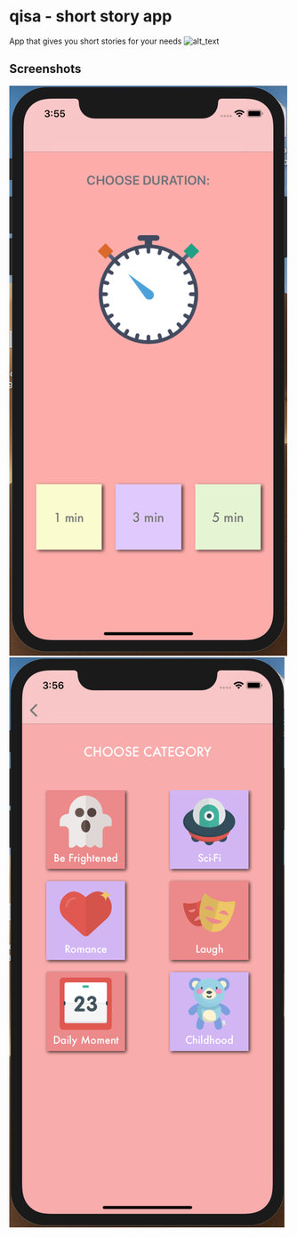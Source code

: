 # qisa - short story app
App that gives you short stories for your needs
![alt_text]()


## Screenshots
![alt_text](https://github.com/bakubay/qisa/blob/master/MainScreen.png)
![alt_text](https://github.com/bakubay/qisa/blob/master/Choose%20Interest.png)

